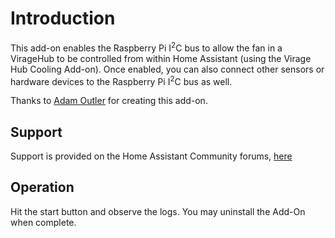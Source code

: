 # Introduction
This add-on enables the Raspberry Pi I<sup>2</sup>C bus to allow the fan in a VirageHub to be controlled from within Home Assistant (using the Virage Hub Cooling Add-on).  Once enabled, you can also connect other sensors or hardware devices to the Raspberry Pi I<sup>2</sup>C bus as well.

Thanks to [Adam Outler](https://github.com/adamoutler) for creating this add-on.

## Support
Support is provided on the Home Assistant Community forums, [here](https://community.home-assistant.io/t/hassos-i2c-configurator/264167)

## Operation
Hit the start button and observe the logs.  You may uninstall the Add-On when complete. 
